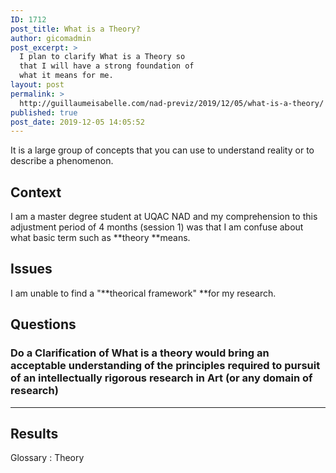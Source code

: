 ```yaml
---
ID: 1712
post_title: What is a Theory?
author: gicomadmin
post_excerpt: >
  I plan to clarify What is a Theory so
  that I will have a strong foundation of
  what it means for me.
layout: post
permalink: >
  http://guillaumeisabelle.com/nad-previz/2019/12/05/what-is-a-theory/
published: true
post_date: 2019-12-05 14:05:52
---
```

<!-- wp:paragraph -->

It is a large group of concepts that you can use to understand reality or to describe a phenomenon.

<!-- /wp:paragraph -->

<!-- wp:heading -->

## Context

<!-- /wp:heading -->

<!-- wp:paragraph -->

I am a master degree student at UQAC NAD and my comprehension to this adjustment period of 4 months (session 1) was that I am confuse about what basic term such as **theory **means.

<!-- /wp:paragraph -->

<!-- wp:heading -->

## Issues

<!-- /wp:heading -->

<!-- wp:paragraph -->

I am unable to find a "**theorical framework" **for my research.

<!-- /wp:paragraph -->

<!-- wp:heading -->

## Questions

<!-- /wp:heading -->

<!-- wp:heading {"level":3} -->

### Do a Clarification of What is a theory would bring an acceptable understanding of the principles required to pursuit of an intellectually rigorous research in Art (or any domain of research)

<!-- /wp:heading -->

<!-- wp:separator -->

<hr class="wp-block-separator" />

<!-- /wp:separator -->

<!-- wp:heading -->

## Results

<!-- /wp:heading -->

<!-- wp:paragraph -->

Glossary : Theory

<!-- /wp:paragraph -->